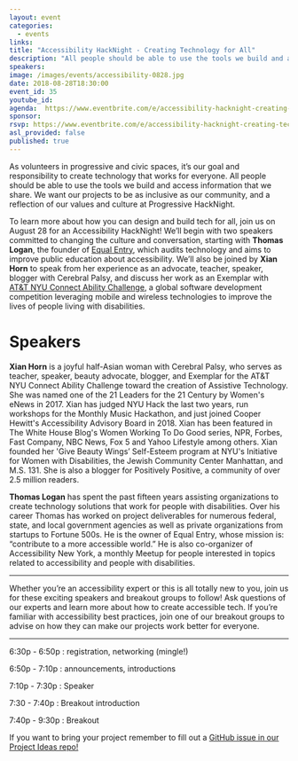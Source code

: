 ```yaml
---
layout: event
categories:
  - events
links:
title: "Accessibility HackNight - Creating Technology for All"
description: "All people should be able to use the tools we build and access information that we share. We want our projects to be as inclusive as our community, and a reflection of our values and culture at Progressive HackNight."
speakers:  
image: /images/events/accessibility-0828.jpg
date: 2018-08-28T18:30:00
event_id: 35
youtube_id:
agenda:  https://www.eventbrite.com/e/accessibility-hacknight-creating-technology-for-all-tickets-49289862305
sponsor:
rsvp: https://www.eventbrite.com/e/accessibility-hacknight-creating-technology-for-all-tickets-49289862305
asl_provided: false
published: true
---
```

As volunteers in progressive and civic spaces, it’s our goal and responsibility to create technology that works for everyone. All people should be able to use the tools we build and access information that we share. We want our projects to be as inclusive as our community, and a reflection of our values and culture at Progressive HackNight.

To learn more about how you can design and build tech for all, join us on August 28 for an Accessibility HackNight! We’ll begin with two speakers committed to changing the culture and conversation, starting with **Thomas Logan**, the founder of [Equal Entry](https://equalentry.com/), which audits technology and aims to improve public education about accessibility. We’ll also be joined by **Xian Horn** to speak from her experience as an advocate, teacher, speaker, blogger with Cerebral Palsy, and discuss her work as an Exemplar with [AT&T NYU Connect Ability Challenge](https://connectability.devpost.com/), a global software development competition leveraging mobile and wireless technologies to improve the lives of people living with disabilities.

# **Speakers**
**Xian Horn** is a joyful half-Asian woman with Cerebral Palsy, who serves as teacher, speaker, beauty advocate, blogger, and Exemplar for the AT&T NYU Connect Ability Challenge toward the creation of Assistive Technology. She was named one of the 21 Leaders for the 21 Century by Women's eNews in 2017. Xian has judged NYU Hack the last two years, run workshops for the Monthly Music Hackathon, and just joined Cooper Hewitt's Accessibility Advisory Board in 2018. Xian has been featured in The White House Blog's Women Working To Do Good series, NPR, Forbes, Fast Company, NBC News, Fox 5 and Yahoo Lifestyle among others. Xian founded her 'Give Beauty Wings’ Self-Esteem program at NYU's Initiative for Women with Disabilities, the Jewish Community Center Manhattan, and M.S. 131. She is also a blogger for Positively Positive, a community of over 2.5 million readers.

**Thomas Logan** has spent the past fifteen years assisting organizations to create technology solutions that work for people with disabilities. Over his career Thomas has worked on project deliverables for numerous federal, state, and local government agencies as well as private organizations from startups to Fortune 500s. He is the owner of Equal Entry, whose mission is: “contribute to a more accessible world.” He is also co-organizer of Accessibility New York, a monthly Meetup for people interested in topics related to accessibility and people with disabilities.

----

Whether you’re an accessibility expert or this is all totally new to you, join us for these exciting speakers and breakout groups to follow! Ask questions of our experts and learn more about how to create accessible tech. If you’re familiar with accessibility best practices, join one of our breakout groups to advise on how they can make our projects work better for everyone.


----

6:30p - 6:50p : registration, networking (mingle!)

6:50p - 7:10p : announcements, introductions

7:10p - 7:30p : Speaker

7:30 - 7:40p : Breakout introduction

7:40p - 9:30p : Breakout

If you want to bring your project remember to fill out a [GitHub issue in our Project Ideas repo!](https://github.com/ProgressiveHackNight/project-ideas)

